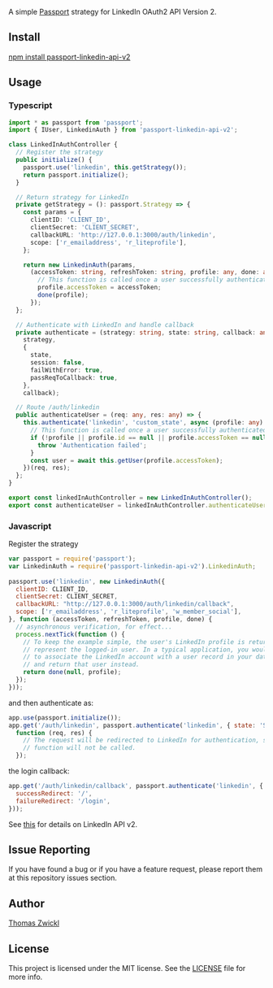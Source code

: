 A simple [Passport](http://passportjs.org/) strategy for LinkedIn OAuth2 API Version 2.

## Install

  [npm install passport-linkedin-api-v2](https://www.npmjs.com/package/passport-linkedin-api-v2)

## Usage
### Typescript

~~~typescript
import * as passport from 'passport';
import { IUser, LinkedinAuth } from 'passport-linkedin-api-v2';

class LinkedInAuthController {
  // Register the strategy
  public initialize() {
    passport.use('linkedin', this.getStrategy());
    return passport.initialize();
  }

  // Return strategy for LinkedIn
  private getStrategy = (): passport.Strategy => {
    const params = {
      clientID: 'CLIENT_ID',
      clientSecret: 'CLIENT_SECRET',
      callbackURL: 'http://127.0.0.1:3000/auth/linkedin',
      scope: ['r_emailaddress', 'r_liteprofile'],
    };

    return new LinkedinAuth(params,
      (accessToken: string, refreshToken: string, profile: any, done: any) => {
        // This function is called once a user successfully authenticated and returns the lite profile
        profile.accessToken = accessToken;
        done(profile);
      });
  };

  // Authenticate with LinkedIn and handle callback
  private authenticate = (strategy: string, state: string, callback: any) => passport.authenticate(
    strategy,
    {
      state,
      session: false,
      failWithError: true,
      passReqToCallback: true,
    },
    callback);

  // Route /auth/linkedin
  public authenticateUser = (req: any, res: any) => {
    this.authenticate('linkedin', 'custom_state', async (profile: any) => {
      // This function is called once a user successfully authenticated
      if (!profile || profile.id == null || profile.accessToken == null) {
        throw 'Authentication failed';
      }
      const user = await this.getUser(profile.accessToken);
    })(req, res);
  };
}

export const linkedInAuthController = new LinkedInAuthController();
export const authenticateUser = linkedInAuthController.authenticateUser;
~~~

### Javascript
Register the strategy
~~~javascript
var passport = require('passport');
var LinkedinAuth = require('passport-linkedin-api-v2').LinkedinAuth;
 
passport.use('linkedin', new LinkedinAuth({
  clientID: CLIENT_ID,
  clientSecret: CLIENT_SECRET,
  callbackURL: "http://127.0.0.1:3000/auth/linkedin/callback",
  scope: ['r_emailaddress', 'r_liteprofile', 'w_member_social'],
}, function (accessToken, refreshToken, profile, done) {
  // asynchronous verification, for effect...
  process.nextTick(function () {
    // To keep the example simple, the user's LinkedIn profile is returned to
    // represent the logged-in user. In a typical application, you would want
    // to associate the LinkedIn account with a user record in your database,
    // and return that user instead.
    return done(null, profile);
  });
}));
~~~
and then authenticate as:
~~~javascript
app.use(passport.initialize());
app.get('/auth/linkedin', passport.authenticate('linkedin', { state: 'SOME STATE' }),
  function (req, res) {
    // The request will be redirected to LinkedIn for authentication, so this
    // function will not be called.
  });
~~~
the login callback:
~~~javascript
app.get('/auth/linkedin/callback', passport.authenticate('linkedin', {
  successRedirect: '/',
  failureRedirect: '/login',
}));
~~~

See [this](https://docs.microsoft.com/en-us/linkedin/consumer/) for details on LinkedIn API v2.

## Issue Reporting

If you have found a bug or if you have a feature request, please report them at this repository issues section.

## Author

[Thomas Zwickl](https://github.com/tzwickl)

## License

This project is licensed under the MIT license. See the [LICENSE](LICENSE) file for more info.
